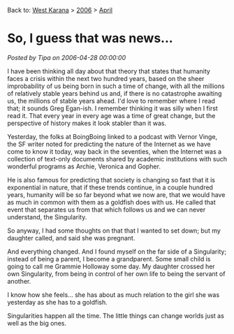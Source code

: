 Back to: [West Karana](/posts/westkarana.md) > [2006](/posts/2006/westkarana.md) > [April](./westkarana.md)
# So, I guess that was news...

*Posted by Tipa on 2006-04-28 00:00:00*

I have been thinking all day about that theory that states that humanity faces a crisis within the next two hundred years, based on the sheer improbability of us being born in such a time of change, with all the millions of relatively stable years behind us and, if there is no catastrophe awaiting us, the millions of stable years ahead. I'd love to remember where I read that; it sounds Greg Egan-ish. I remember thinking it was silly when I first read it. That every year in every age was a time of great change, but the perspective of history makes it look stabler than it was.

Yesterday, the folks at BoingBoing linked to a podcast with Vernor Vinge, the SF writer noted for predicting the nature of the Internet as we have come to know it today, way back in the seventies, when the Internet was a collection of text-only documents shared by academic institutions with such wonderful programs as Archie, Veronica and Gopher.

He is also famous for predicting that society is changing so fast that it is exponential in nature, that if these trends continue, in a couple hundred years, humanity will be so far beyond what we now are, that we would have as much in common with them as a goldfish does with us. He called that event that separates us from that which follows us and we can never understand, the Singularity.

So anyway, I had some thoughts on that that I wanted to set down; but my daughter called, and said she was pregnant.

And everything changed. And I found myself on the far side of a Singularity; instead of being a parent, I become a grandparent. Some small child is going to call me Grammie Holloway some day. My daughter crossed her own Singularity, from being in control of her own life to being the servant of another.

I know how she feels... she has about as much relation to the girl she was yesterday as she has to a goldfish.

Singularities happen all the time. The little things can change worlds just as well as the big ones.
